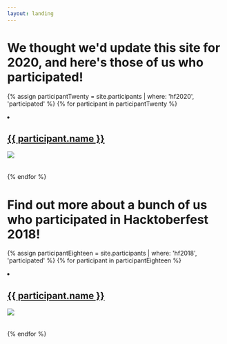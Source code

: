 ```yaml
---
layout: landing
---
```


# We thought we'd update this site for 2020, and here's those of us who participated!

{% assign participantTwenty = site.participants | where: 'hf2020', 'participated' %}
{% for participant in participantTwenty %}
<li>
    <h2>
        <a href="{{ site.baseurl}}/{{ participant.url }}">
            {{ participant.name }}
        </a>
    </h2>
    <a href="{{ site.baseurl}}/{{ participant.url }}">
        <img src="https://github.com/{{ participant.github_username }}.png">
    </a>
</li>
<br><br>
{% endfor %}

# Find out more about a bunch of us who participated in Hacktoberfest 2018!

{% assign participantEighteen = site.participants | where: 'hf2018', 'participated' %}
{% for participant in participantEighteen %}
<li>
    <h2>
        <a href="{{ site.baseurl}}/{{ participant.url }}">
            {{ participant.name }}
        </a>
    </h2>
    <a href="{{ site.baseurl}}/{{ participant.url }}">
        <img src="https://github.com/{{ participant.github_username }}.png">
    </a>
</li>
<br><br>
{% endfor %}